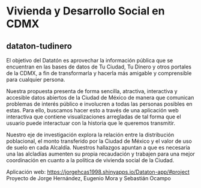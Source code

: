 # Vivienda y Desarrollo Social en CDMX
## dataton-tudinero
El objetivo del Datatón es aprovechar la información pública que se encuentran en las bases de datos de Tu Ciudad, Tu Dinero y otros portales de la CDMX, a fin de transformarla y hacerla más amigable y comprensible para cualquier persona.

Nuestra propuesta presenta de forma sencilla, atractiva, interactiva y accesible datos abiertos de la Ciudad de México de manera que comunican problemas de interés público e involucren a todas las personas posibles en estas. Para ello, buscamos hacer esto a través de una aplicación web interactiva que contiene visualizaciones arregladas de tal forma que el usuario puede interactuar con la historia que le queremos transmitir.

Nuestro eje de investigación explora la relación entre la distribución poblacional, el monto transferido por la Ciudad de México y el valor de uso de suelo en cada Alcaldía. Nuestros hallazgos apuntan a que es necesaria una las alcladías aumenten su propia recaudación y trabajen para una mejor coordinación en cuanto a la política de vivienda social de la Ciudad.


Aplicación web:
https://jorgehcas1998.shinyapps.io/Dataton-app/#project
Proyecto de Jorge Hernández, Eugenio Mora y Sebastián Ocampo
